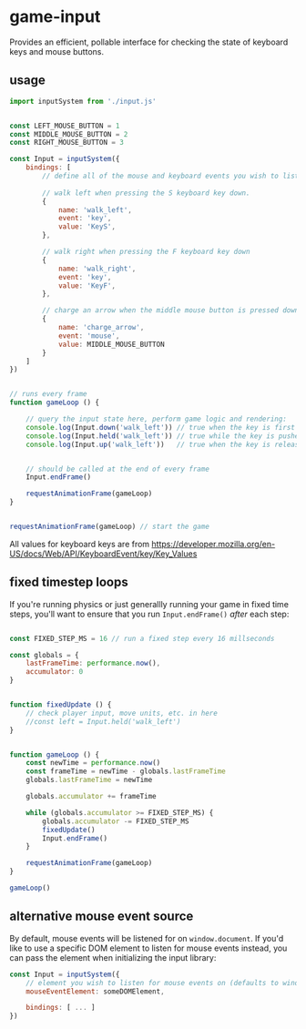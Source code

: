 # game-input

Provides an efficient, pollable interface for checking the state of keyboard keys and mouse buttons.


## usage

```javascript
import inputSystem from './input.js'


const LEFT_MOUSE_BUTTON = 1
const MIDDLE_MOUSE_BUTTON = 2
const RIGHT_MOUSE_BUTTON = 3

const Input = inputSystem({
    bindings: [
        // define all of the mouse and keyboard events you wish to listen for here
        
        // walk left when pressing the S keyboard key down.
        {
            name: 'walk_left',
            event: 'key',
            value: 'KeyS',
        },

        // walk right when pressing the F keyboard key down
        {
            name: 'walk_right',
            event: 'key',
            value: 'KeyF',
        },

        // charge an arrow when the middle mouse button is pressed down
        {
            name: 'charge_arrow',
            event: 'mouse',
            value: MIDDLE_MOUSE_BUTTON
        }
    ]
})


// runs every frame
function gameLoop () {

    // query the input state here, perform game logic and rendering:
    console.log(Input.down('walk_left')) // true when the key is first pushed down
    console.log(Input.held('walk_left')) // true while the key is pushed and held down
    console.log(Input.up('walk_left'))   // true when the key is released


    // should be called at the end of every frame
    Input.endFrame()

    requestAnimationFrame(gameLoop)
}


requestAnimationFrame(gameLoop) // start the game

```

All values for keyboard keys are from https://developer.mozilla.org/en-US/docs/Web/API/KeyboardEvent/key/Key_Values


## fixed timestep loops

If you're running physics or just generallly running your game in fixed time steps, you'll want to ensure that you run `Input.endFrame()` _after_ each step:

```javascript

const FIXED_STEP_MS = 16 // run a fixed step every 16 millseconds

const globals = {
    lastFrameTime: performance.now(),
    accumulator: 0
}


function fixedUpdate () {
    // check player input, move units, etc. in here
    //const left = Input.held('walk_left')
}


function gameLoop () {
    const newTime = performance.now()
    const frameTime = newTime - globals.lastFrameTime
    globals.lastFrameTime = newTime

    globals.accumulator += frameTime

    while (globals.accumulator >= FIXED_STEP_MS) {
        globals.accumulator -= FIXED_STEP_MS
        fixedUpdate()
        Input.endFrame()
    }

    requestAnimationFrame(gameLoop)
}

gameLoop()
```


## alternative mouse event source

By default, mouse events will be listened for on `window.document`. If you'd like to use a specific DOM element to listen for mouse events instead, you can pass the element when initializing the input library:

```javascript
const Input = inputSystem({
    // element you wish to listen for mouse events on (defaults to window.document)
    mouseEventElement: someDOMElement,

    bindings: [ ... ]
})
```